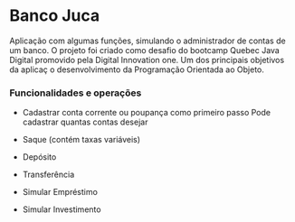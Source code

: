 <h1>Banco Juca</h1>

Aplicação com algumas funções, simulando o administrador de contas de um banco.
O projeto foi criado como desafio do bootcamp Quebec Java Digital promovido pela Digital Innovation one.
Um dos principais objetivos da aplicaç o desenvolvimento da Programação Orientada ao Objeto.

<h3>Funcionalidades e operações</h3>

* Cadastrar conta corrente ou poupança como primeiro passo
    Pode cadastrar quantas contas desejar
    
* Saque (contém taxas variáveis)
* Depósito
* Transferência 
* Simular Empréstimo
* Simular Investimento

